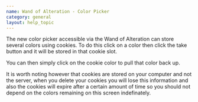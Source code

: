 ```yaml
---
name: Wand of Alteration - Color Picker
category: general
layout: help_topic
---
```

The new color picker accessible via the Wand of Alteration can store several colors using cookies. To do this click on a color then click the take button and it will be stored in that cookie slot.

You can then simply click on the cookie color to pull that color back up.

It is worth noting however that cookies are stored on your computer and not the server, when you delete your cookies you will lose this information and also the cookies will expire after a certain amount of time so you should not depend on the colors remaining on this screen indefinately.